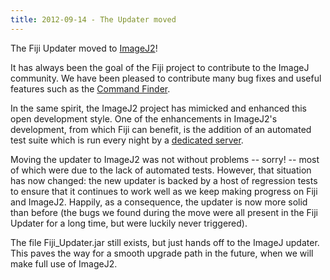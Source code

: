 ```yaml
---
title: 2012-09-14 - The Updater moved
---
```


The Fiji Updater moved to [ImageJ2](/software/imagej2)!

It has always been the goal of the Fiji project to contribute to the ImageJ community. We have been pleased to contribute many bug fixes and useful features such as the [Command Finder](https://imagej.net/ij/docs/guide/146-5.html).

In the same spirit, the ImageJ2 project has mimicked and enhanced this open development style. One of the enhancements in ImageJ2's development, from which Fiji can benefit, is the addition of an automated test suite which is run every night by a [dedicated server](http://jenkins.imagej.net/).

Moving the updater to ImageJ2 was not without problems -- sorry! -- most of which were due to the lack of automated tests. However, that situation has now changed: the new updater is backed by a host of regression tests to ensure that it continues to work well as we keep making progress on Fiji and ImageJ2. Happily, as a consequence, the updater is now more solid than before (the bugs we found during the move were all present in the Fiji Updater for a long time, but were luckily never triggered).

The file Fiji\_Updater.jar still exists, but just hands off to the ImageJ updater. This paves the way for a smooth upgrade path in the future, when we will make full use of ImageJ2.


